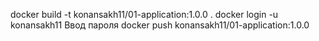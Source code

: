 docker build -t konansakh11/01-application:1.0.0 .
docker login -u konansakh11
Ввод пароля
docker push konansakh11/01-application:1.0.0

